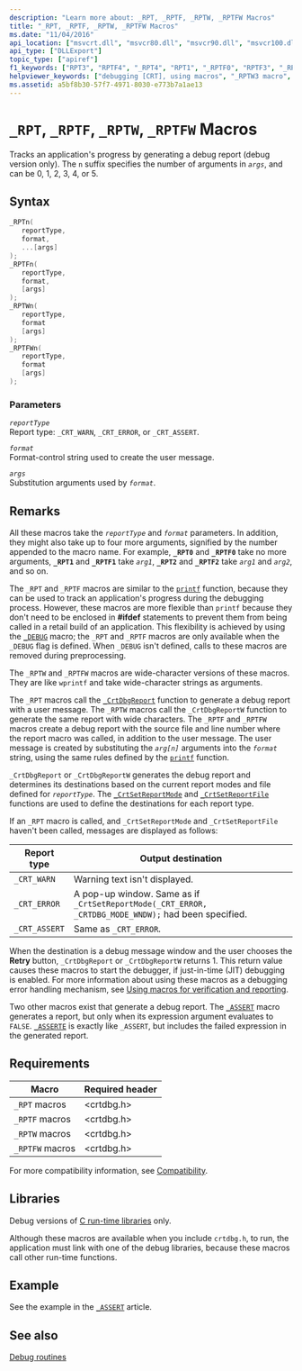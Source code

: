 ```yaml
---
description: "Learn more about: _RPT, _RPTF, _RPTW, _RPTFW Macros"
title: "_RPT, _RPTF, _RPTW, _RPTFW Macros"
ms.date: "11/04/2016"
api_location: ["msvcrt.dll", "msvcr80.dll", "msvcr90.dll", "msvcr100.dll", "msvcr100_clr0400.dll", "msvcr110.dll", "msvcr110_clr0400.dll", "msvcr120.dll", "msvcr120_clr0400.dll", "ucrtbase.dll"]
api_type: ["DLLExport"]
topic_type: ["apiref"]
f1_keywords: ["RPT3", "RPTF4", "_RPT4", "RPT1", "_RPTF0", "RPTF3", "_RPTF4", "RPTF1", "RPT4", "_RPT1", "_RPT0", "RPT0", "_RPTF2", "RPTF0", "_RPT3", "_RPT2", "_RPTF3", "RPT2", "_RPTF1"]
helpviewer_keywords: ["debugging [CRT], using macros", "_RPTW3 macro", "_RPT0 macro", "RPTW4 macro", "_RPTF3 macro", "_RPTW4 macro", "RPTF4 macro", "RPTFW2 macro", "RPTW macros", "RPT1 macro", "_RPTF macros", "RPTFW3 macro", "_RPTW0 macro", "_RPTF0 macro", "macros, debugging with", "_RPTW2 macro", "RPTF3 macro", "RPT3 macro", "RPT0 macro", "_RPT macros", "RPTW3 macro", "_RPTFW macros", "debug reporting macros", "RPTF macros", "RPT macros", "_RPTW macros", "RPTF2 macro", "_RPTF1 macro", "_RPT1 macro", "_RPT4 macro", "_RPTFW2 macro", "_RPTFW1 macro", "RPTF0 macro", "_RPT2 macro", "RPTFW macros", "_RPTW1 macro", "_RPTFW0 macro", "RPT4 macro", "_RPT3 macro", "_RPTFW3 macro", "_RPTF4 macro", "_RPTFW4 macro", "_RPTF2 macro", "RPTW0 macro", "RPTFW4 macro", "RPTFW0 macro", "RPTW2 macro", "RPTF1 macro", "RPT2 macro", "RPTFW1 macro", "RPTW1 macro"]
ms.assetid: a5bf8b30-57f7-4971-8030-e773b7a1ae13
---
```

# `_RPT`, `_RPTF`, `_RPTW`, `_RPTFW` Macros

Tracks an application's progress by generating a debug report (debug version only). The `n` suffix specifies the number of arguments in *`args`*, and can be 0, 1, 2, 3, 4, or 5.

## Syntax

```C
_RPTn(
   reportType,
   format,
   ...[args]
);
_RPTFn(
   reportType,
   format,
   [args]
);
_RPTWn(
   reportType,
   format
   [args]
);
_RPTFWn(
   reportType,
   format
   [args]
);
```

### Parameters

*`reportType`*\
Report type: `_CRT_WARN`, `_CRT_ERROR`, or `_CRT_ASSERT`.

*`format`*\
Format-control string used to create the user message.

*`args`*\
Substitution arguments used by *`format`*.

## Remarks

All these macros take the *`reportType`* and *`format`* parameters. In addition, they might also take up to four more arguments, signified by the number appended to the macro name. For example, **`_RPT0`** and **`_RPTF0`** take no more arguments, **`_RPT1`** and **`_RPTF1`** take *`arg1`*, **`_RPT2`** and **`_RPTF2`** take *`arg1`* and *`arg2`*, and so on.

The `_RPT` and `_RPTF` macros are similar to the [`printf`](printf-printf-l-wprintf-wprintf-l.md) function, because they can be used to track an application's progress during the debugging process. However, these macros are more flexible than `printf` because they don't need to be enclosed in **#ifdef** statements to prevent them from being called in a retail build of an application. This flexibility is achieved by using the [`_DEBUG`](../debug.md) macro; the `_RPT` and `_RPTF` macros are only available when the `_DEBUG` flag is defined. When `_DEBUG` isn't defined, calls to these macros are removed during preprocessing.

The `_RPTW` and `_RPTFW` macros are wide-character versions of these macros. They are like `wprintf` and take wide-character strings as arguments.

The `_RPT` macros call the [`_CrtDbgReport`](crtdbgreport-crtdbgreportw.md) function to generate a debug report with a user message. The `_RPTW` macros call the `_CrtDbgReportW` function to generate the same report with wide characters. The `_RPTF` and `_RPTFW` macros create a debug report with the source file and line number where the report macro was called, in addition to the user message. The user message is created by substituting the *`arg[n]`* arguments into the *`format`* string, using the same rules defined by the [`printf`](printf-printf-l-wprintf-wprintf-l.md) function.

`_CrtDbgReport` or `_CrtDbgReportW` generates the debug report and determines its destinations based on the current report modes and file defined for *`reportType`*. The [`_CrtSetReportMode`](crtsetreportmode.md) and [`_CrtSetReportFile`](crtsetreportfile.md) functions are used to define the destinations for each report type.

If an `_RPT` macro is called, and `_CrtSetReportMode` and `_CrtSetReportFile` haven't been called, messages are displayed as follows:

| Report type | Output destination |
|---|---|
| `_CRT_WARN` | Warning text isn't displayed. |
| `_CRT_ERROR` | A pop-up window. Same as if `_CrtSetReportMode(_CRT_ERROR, _CRTDBG_MODE_WNDW);` had been specified. |
| `_CRT_ASSERT` | Same as `_CRT_ERROR`. |

When the destination is a debug message window and the user chooses the **Retry** button, `_CrtDbgReport` or `_CrtDbgReportW` returns 1. This return value causes these macros to start the debugger, if just-in-time (JIT) debugging is enabled. For more information about using these macros as a debugging error handling mechanism, see [Using macros for verification and reporting](/visualstudio/debugger/macros-for-reporting).

Two other macros exist that generate a debug report. The [`_ASSERT`](assert-asserte-assert-expr-macros.md) macro generates a report, but only when its expression argument evaluates to `FALSE`. [`_ASSERTE`](assert-asserte-assert-expr-macros.md) is exactly like `_ASSERT`, but includes the failed expression in the generated report.

## Requirements

| Macro | Required header |
|---|---|
| `_RPT` macros | \<crtdbg.h> |
| `_RPTF` macros | \<crtdbg.h> |
| `_RPTW` macros | \<crtdbg.h> |
| `_RPTFW` macros | \<crtdbg.h> |

For more compatibility information, see [Compatibility](../compatibility.md).

## Libraries

Debug versions of [C run-time libraries](../crt-library-features.md) only.

Although these macros are available when you include `crtdbg.h`, to run, the application must link with one of the debug libraries, because these macros call other run-time functions.

## Example

See the example in the [`_ASSERT`](assert-asserte-assert-expr-macros.md) article.

## See also

[Debug routines](../debug-routines.md)
